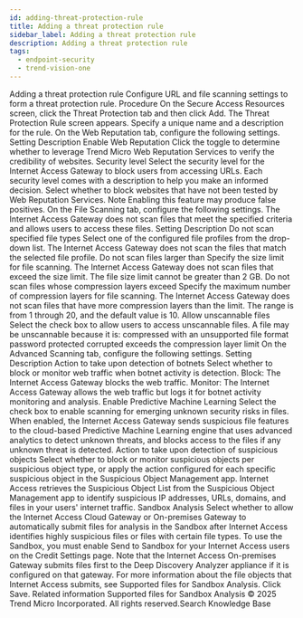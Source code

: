 ```yaml
---
id: adding-threat-protection-rule
title: Adding a threat protection rule
sidebar_label: Adding a threat protection rule
description: Adding a threat protection rule
tags:
  - endpoint-security
  - trend-vision-one
---
```


 Adding a threat protection rule Configure URL and file scanning settings to form a threat protection rule. Procedure On the Secure Access Resources screen, click the Threat Protection tab and then click Add. The Threat Protection Rule screen appears. Specify a unique name and a description for the rule. On the Web Reputation tab, configure the following settings. Setting Description Enable Web Reputation Click the toggle to determine whether to leverage Trend Micro Web Reputation Services to verify the credibility of websites. Security level Select the security level for the Internet Access Gateway to block users from accessing URLs. Each security level comes with a description to help you make an informed decision. Select whether to block websites that have not been tested by Web Reputation Services. Note Enabling this feature may produce false positives. On the File Scanning tab, configure the following settings. The Internet Access Gateway does not scan files that meet the specified criteria and allows users to access these files. Setting Description Do not scan specified file types Select one of the configured file profiles from the drop-down list. The Internet Access Gateway does not scan the files that match the selected file profile. Do not scan files larger than Specify the size limit for file scanning. The Internet Access Gateway does not scan files that exceed the size limit. The file size limit cannot be greater than 2 GB. Do not scan files whose compression layers exceed Specify the maximum number of compression layers for file scanning. The Internet Access Gateway does not scan files that have more compression layers than the limit. The range is from 1 through 20, and the default value is 10. Allow unscannable files Select the check box to allow users to access unscannable files. A file may be unscannable because it is: compressed with an unsupported file format password protected corrupted exceeds the compression layer limit On the Advanced Scanning tab, configure the following settings. Setting Description Action to take upon detection of botnets Select whether to block or monitor web traffic when botnet activity is detection. Block: The Internet Access Gateway blocks the web traffic. Monitor: The Internet Access Gateway allows the web traffic but logs it for botnet activity monitoring and analysis. Enable Predictive Machine Learning Select the check box to enable scanning for emerging unknown security risks in files. When enabled, the Internet Access Gateway sends suspicious file features to the cloud-based Predictive Machine Learning engine that uses advanced analytics to detect unknown threats, and blocks access to the files if any unknown threat is detected. Action to take upon detection of suspicious objects Select whether to block or monitor suspicious objects per suspicious object type, or apply the action configured for each specific suspicious object in the Suspicious Object Management app. Internet Access retrieves the Suspicious Object List from the Suspicious Object Management app to identify suspicious IP addresses, URLs, domains, and files in your users' internet traffic. Sandbox Analysis Select whether to allow the Internet Access Cloud Gateway or On-premises Gateway to automatically submit files for analysis in the Sandbox after Internet Access identifies highly suspicious files or files with certain file types. To use the Sandbox, you must enable Send to Sandbox for your Internet Access users on the Credit Settings page. Note that the Internet Access On-premises Gateway submits files first to the Deep Discovery Analyzer appliance if it is configured on that gateway. For more information about the file objects that Internet Access submits, see Supported files for Sandbox Analysis. Click Save. Related information Supported files for Sandbox Analysis © 2025 Trend Micro Incorporated. All rights reserved.Search Knowledge Base